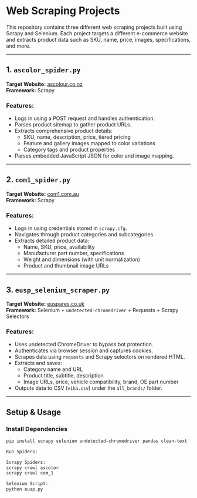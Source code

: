 # Web Scraping Projects

This repository contains three different web scraping projects built using Scrapy and Selenium. Each project targets a different e-commerce website and extracts product data such as SKU, name, price, images, specifications, and more.

---

## 1. `ascolor_spider.py`

**Target Website:** [ascolour.co.nz](https://www.ascolour.co.nz)  
**Framework:** Scrapy

### Features:
- Logs in using a POST request and handles authentication.
- Parses product sitemap to gather product URLs.
- Extracts comprehensive product details:
  - SKU, name, description, price, tiered pricing
  - Feature and gallery images mapped to color variations
  - Category tags and product properties
- Parses embedded JavaScript JSON for color and image mapping.

---

## 2. `com1_spider.py`

**Target Website:** [com1.com.au](https://www.com1.com.au)  
**Framework:** Scrapy

### Features:
- Logs in using credentials stored in `scrapy.cfg`.
- Navigates through product categories and subcategories.
- Extracts detailed product data:
  - Name, SKU, price, availability
  - Manufacturer part number, specifications
  - Weight and dimensions (with unit normalization)
  - Product and thumbnail image URLs

---

## 3. `eusp_selenium_scraper.py`

**Target Website:** [euspares.co.uk](https://www.euspares.co.uk)  
**Framework:** Selenium + `undetected-chromedriver` + Requests + Scrapy Selectors

### Features:
- Uses undetected ChromeDriver to bypass bot protection.
- Authenticates via browser session and captures cookies.
- Scrapes data using `requests` and Scrapy selectors on rendered HTML.
- Extracts and saves:
  - Category name and URL
  - Product title, subtitle, description
  - Image URLs, price, vehicle compatibility, brand, OE part number
- Outputs data to CSV (`vika.csv`) under the `all_brands/` folder.

---

## Setup & Usage

### Install Dependencies
```bash
pip install scrapy selenium undetected-chromedriver pandas clean-text

Run Spiders:

Scrapy Spiders:
scrapy crawl ascolor
scrapy crawl com_1

Selenium Script:
python eusp.py
